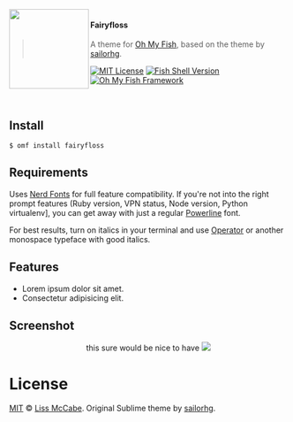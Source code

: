 <img src="https://cdn.rawgit.com/oh-my-fish/oh-my-fish/e4f1c2e0219a17e2c748b824004c8d0b38055c16/docs/logo.svg" align="left" width="144px" height="144px"/>

#### Fairyfloss
> A theme for [Oh My Fish][omf-link], based on the theme by [sailorhg][original].

[![MIT License](https://img.shields.io/badge/license-MIT-007EC7.svg?style=flat-square)](/LICENSE)
[![Fish Shell Version](https://img.shields.io/badge/fish-v2.2.0-007EC7.svg?style=flat-square)](http://fishshell.com)
[![Oh My Fish Framework](https://img.shields.io/badge/Oh%20My%20Fish-Framework-007EC7.svg?style=flat-square)](https://www.github.com/oh-my-fish/oh-my-fish)

<br/>

## Install


```fish
$ omf install fairyfloss
```

## Requirements

Uses [Nerd Fonts][nerd-fonts] for full feature compatibility. If you're not
into the right prompt features (Ruby version, VPN status, Node version,
Python virtualenv], you can get away with just a regular
[Powerline][powerline-fonts] font.

For best results, turn on italics in your terminal and use [Operator][operator]
or another monospace typeface with good italics.

## Features

* Lorem ipsum dolor sit amet.
* Consectetur adipisicing elit.

## Screenshot

<p align="center">
this sure would be nice to have
<img src="{{SCREENSHOT_URL}}">
</p>

# License

[MIT][mit] © [Liss McCabe][author]. Original Sublime theme by [sailorhg][original].


[mit]:             http://opensource.org/licenses/MIT
[author]:          http://github.com/dysnomian
[original]:        https://github.com/sailorhg
[fairyfloss]:      https://fairyfloss.github.io
[omf-link]:        https://www.github.com/oh-my-fish/oh-my-fish
[operator]:        http://www.typography.com/fonts/operator/overview/
[powerline-fonts]: https://github.com/powerline/fonts
[nerd-fonts]:      https://github.com/ryanoasis/nerd-fonts

[license-badge]:   https://img.shields.io/badge/license-MIT-007EC7.svg?style=flat-square
